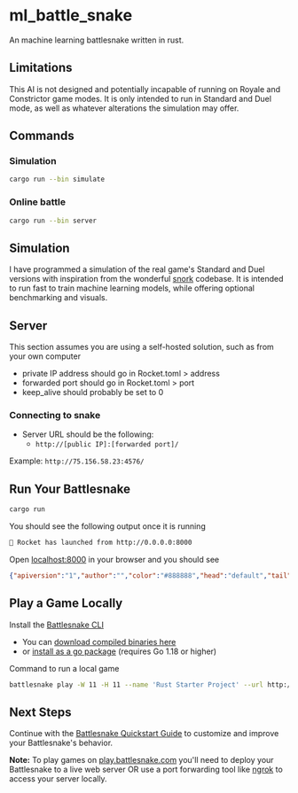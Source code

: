 # ml_battle_snake

An machine learning battlesnake written in rust.

## Limitations

This AI is not designed and potentially incapable of running on Royale and Constrictor game modes. It is only intended to run in Standard and Duel mode, as well as whatever alterations the simulation may offer.

## Commands

### Simulation

```bash
cargo run --bin simulate
```

### Online battle

```bash
cargo run --bin server
```

## Simulation

I have programmed a simulation of the real game's Standard and Duel versions with inspiration from the wonderful [snork](https://github.com/wrenger/snork) codebase. It is intended to run fast to train machine learning models, while offering optional benchmarking and visuals.

## Server

This section assumes you are using a self-hosted solution, such as from your own computer

- private IP address should go in Rocket.toml > address
- forwarded port should go in Rocket.toml > port
- keep_alive should probably be set to 0

### Connecting to snake

- Server URL should be the following:
    - `http://[public IP]:[forwarded port]/`

Example: `http://75.156.58.23:4576/`

## Run Your Battlesnake

```sh
cargo run
```

You should see the following output once it is running

```sh
🚀 Rocket has launched from http://0.0.0.0:8000
```

Open [localhost:8000](http://localhost:8000) in your browser and you should see

```json
{"apiversion":"1","author":"","color":"#888888","head":"default","tail":"default"}
```

## Play a Game Locally

Install the [Battlesnake CLI](https://github.com/BattlesnakeOfficial/rules/tree/main/cli)
* You can [download compiled binaries here](https://github.com/BattlesnakeOfficial/rules/releases)
* or [install as a go package](https://github.com/BattlesnakeOfficial/rules/tree/main/cli#installation) (requires Go 1.18 or higher)

Command to run a local game

```sh
battlesnake play -W 11 -H 11 --name 'Rust Starter Project' --url http://localhost:8000 -g solo --browser
```

## Next Steps

Continue with the [Battlesnake Quickstart Guide](https://docs.battlesnake.com/quickstart) to customize and improve your Battlesnake's behavior.

**Note:** To play games on [play.battlesnake.com](https://play.battlesnake.com) you'll need to deploy your Battlesnake to a live web server OR use a port forwarding tool like [ngrok](https://ngrok.com/) to access your server locally.
